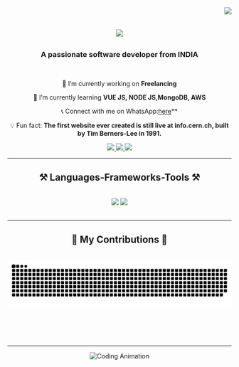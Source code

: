 <img align="right" src="https://visitor-badge.laobi.icu/badge?page_id=salesp07.salesp07" />

<h1 align="center">
    <img src="https://readme-typing-svg.herokuapp.com/?font=Righteous&size=35&center=true&vCenter=true&width=500&height=70&duration=4000&lines=Hi+There!+👋;+I'm+Jaydeep+Sarkar!;" />
</h1>

<h3 align="center">A passionate software developer from INDIA</h3>

<br/>

<div align="center">

 🔭 I’m currently working on **Freelancing**

 🌱 I’m currently learning **VUE JS, NODE JS,MongoDB, AWS**

📞 Connect with me on WhatsApp:[here](https://wa.me/8638803228)**

💡 Fun fact: **The first website ever created is still live at info.cern.ch, built by Tim Berners-Lee in 1991.**
 </div>

<div align="center">
  <a href="mailto:jaydeepsarkr@gmail.com">
    <img src="https://img.shields.io/badge/Gmail-333333?style=for-the-badge&logo=gmail&logoColor=red" />
  </a>
  <a href="https://www.linkedin.com/in/jaydeep-sarkar-b86524326" target="_blank">
    <img src="https://img.shields.io/badge/LinkedIn-0077B5?style=for-the-badge&logo=linkedin&logoColor=white" target="_blank" />
  </a>
  <a href="https://jaydeepsarkar.netlify.app/" target="_blank">
     <img src="https://img.shields.io/badge/Portfolio-FF5722?style=for-the-badge&logo=todoist&logoColor=white" target="_blank" /> <!-- sqlite, safari, google-chrome are other good icon options -->
  </a>
</div>

 <hr/>

<h2 align="center">⚒️ Languages-Frameworks-Tools ⚒️</h2>
<br/>
<div align="center">
    <img src="https://skillicons.dev/icons?i=vue,bootstrap,html,css,vscode,github,figma,tailwind,git,r" />
    <img src="https://skillicons.dev/icons?i=nodejs,python,javascript,typescript,express,firebase,mongodb,cpp,java,vite,mysql,flask" /><br>
</div>

<br/>
<hr/>

<div align="center">
  <h2>🐍 My Contributions 🐍</h2>
  <br>
  <img alt="snake eating my contributions" src="https://raw.githubusercontent.com/salesp07/salesp07/output/github-contribution-grid-snake.svg" />

  <br/><br/><br/>
</div>



<hr/>

<div align="center">
  <img src="https://media.giphy.com/media/26tn33aiTi1jkl6H6/giphy.gif" alt="Coding Animation" style="width: 100vw;">
</div>





